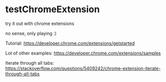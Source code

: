 # testChromeExtension
try it out with chrome extensions

no sense, only playing :)

Tutorial: https://developer.chrome.com/extensions/getstarted

Lot of other examples: https://developer.chrome.com/extensions/samples

Iterate through all tabs: https://stackoverflow.com/questions/5409242/chrome-extension-iterate-through-all-tabs

